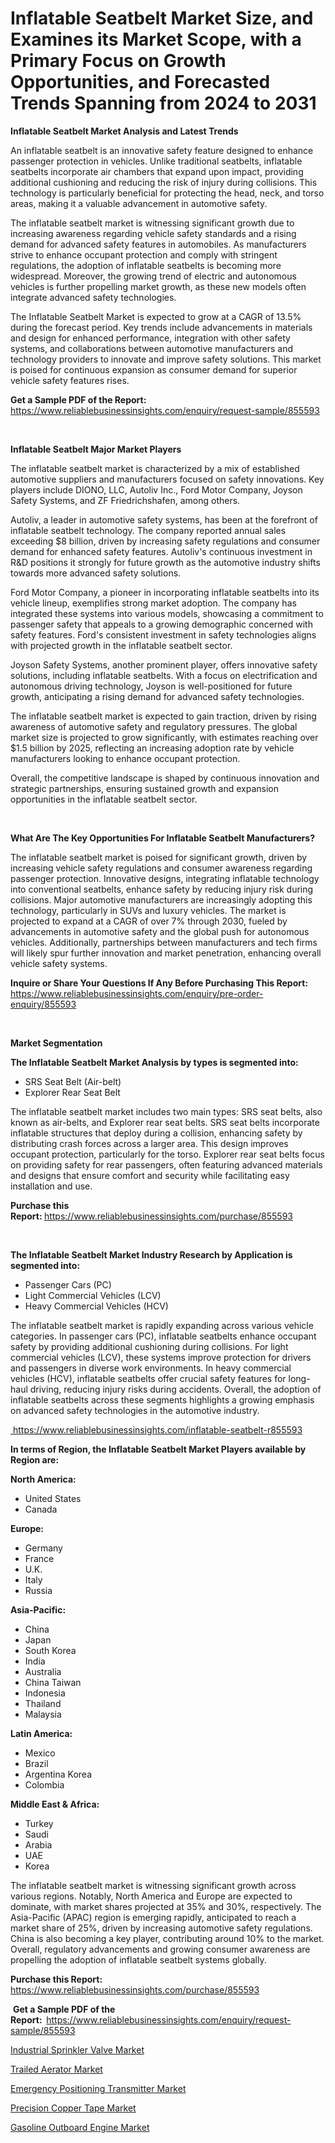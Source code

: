 <p><h1>Inflatable Seatbelt Market Size, and Examines its Market Scope, with a Primary Focus on Growth Opportunities, and Forecasted Trends Spanning from 2024 to 2031</h1></p><p><strong>Inflatable Seatbelt Market Analysis and Latest Trends</strong></p>
<p><p>An inflatable seatbelt is an innovative safety feature designed to enhance passenger protection in vehicles. Unlike traditional seatbelts, inflatable seatbelts incorporate air chambers that expand upon impact, providing additional cushioning and reducing the risk of injury during collisions. This technology is particularly beneficial for protecting the head, neck, and torso areas, making it a valuable advancement in automotive safety.</p><p>The inflatable seatbelt market is witnessing significant growth due to increasing awareness regarding vehicle safety standards and a rising demand for advanced safety features in automobiles. As manufacturers strive to enhance occupant protection and comply with stringent regulations, the adoption of inflatable seatbelts is becoming more widespread. Moreover, the growing trend of electric and autonomous vehicles is further propelling market growth, as these new models often integrate advanced safety technologies.</p><p>The Inflatable Seatbelt Market is expected to grow at a CAGR of 13.5% during the forecast period. Key trends include advancements in materials and design for enhanced performance, integration with other safety systems, and collaborations between automotive manufacturers and technology providers to innovate and improve safety solutions. This market is poised for continuous expansion as consumer demand for superior vehicle safety features rises.</p></p>
<p><strong>Get a Sample PDF of the Report:&nbsp;</strong> <a href="https://www.reliablebusinessinsights.com/enquiry/request-sample/855593?utm_campaign=1820&utm_medium=2&utm_source=Github&utm_content=ia&utm_term=02112024&utm_id=inflatable-seatbelt">https://www.reliablebusinessinsights.com/enquiry/request-sample/855593</a></p>
<p>&nbsp;</p>
<p><strong>Inflatable Seatbelt Major Market Players</strong></p>
<p><p>The inflatable seatbelt market is characterized by a mix of established automotive suppliers and manufacturers focused on safety innovations. Key players include DIONO, LLC, Autoliv Inc., Ford Motor Company, Joyson Safety Systems, and ZF Friedrichshafen, among others. </p><p>Autoliv, a leader in automotive safety systems, has been at the forefront of inflatable seatbelt technology. The company reported annual sales exceeding $8 billion, driven by increasing safety regulations and consumer demand for enhanced safety features. Autoliv's continuous investment in R&D positions it strongly for future growth as the automotive industry shifts towards more advanced safety solutions.</p><p>Ford Motor Company, a pioneer in incorporating inflatable seatbelts into its vehicle lineup, exemplifies strong market adoption. The company has integrated these systems into various models, showcasing a commitment to passenger safety that appeals to a growing demographic concerned with safety features. Ford's consistent investment in safety technologies aligns with projected growth in the inflatable seatbelt sector.</p><p>Joyson Safety Systems, another prominent player, offers innovative safety solutions, including inflatable seatbelts. With a focus on electrification and autonomous driving technology, Joyson is well-positioned for future growth, anticipating a rising demand for advanced safety technologies.</p><p>The inflatable seatbelt market is expected to gain traction, driven by rising awareness of automotive safety and regulatory pressures. The global market size is projected to grow significantly, with estimates reaching over $1.5 billion by 2025, reflecting an increasing adoption rate by vehicle manufacturers looking to enhance occupant protection. </p><p>Overall, the competitive landscape is shaped by continuous innovation and strategic partnerships, ensuring sustained growth and expansion opportunities in the inflatable seatbelt sector.</p></p>
<p>&nbsp;</p>
<p><strong>What Are The Key Opportunities For Inflatable Seatbelt Manufacturers?</strong></p>
<p><p>The inflatable seatbelt market is poised for significant growth, driven by increasing vehicle safety regulations and consumer awareness regarding passenger protection. Innovative designs, integrating inflatable technology into conventional seatbelts, enhance safety by reducing injury risk during collisions. Major automotive manufacturers are increasingly adopting this technology, particularly in SUVs and luxury vehicles. The market is projected to expand at a CAGR of over 7% through 2030, fueled by advancements in automotive safety and the global push for autonomous vehicles. Additionally, partnerships between manufacturers and tech firms will likely spur further innovation and market penetration, enhancing overall vehicle safety systems.</p></p>
<p><strong>Inquire or Share Your Questions If Any Before Purchasing This Report:</strong> <a href="https://www.reliablebusinessinsights.com/enquiry/pre-order-enquiry/855593?utm_campaign=1820&utm_medium=2&utm_source=Github&utm_content=ia&utm_term=02112024&utm_id=inflatable-seatbelt">https://www.reliablebusinessinsights.com/enquiry/pre-order-enquiry/855593</a></p>
<p>&nbsp;</p>
<p><strong>Market Segmentation</strong></p>
<p><strong>The Inflatable Seatbelt Market Analysis by types is segmented into:</strong></p>
<p><ul><li>SRS Seat Belt (Air-belt)</li><li>Explorer Rear Seat Belt</li></ul></p>
<p><p>The inflatable seatbelt market includes two main types: SRS seat belts, also known as air-belts, and Explorer rear seat belts. SRS seat belts incorporate inflatable structures that deploy during a collision, enhancing safety by distributing crash forces across a larger area. This design improves occupant protection, particularly for the torso. Explorer rear seat belts focus on providing safety for rear passengers, often featuring advanced materials and designs that ensure comfort and security while facilitating easy installation and use.</p></p>
<p><strong>Purchase this Report:&nbsp;</strong><a href="https://www.reliablebusinessinsights.com/purchase/855593?utm_campaign=1820&utm_medium=2&utm_source=Github&utm_content=ia&utm_term=02112024&utm_id=inflatable-seatbelt">https://www.reliablebusinessinsights.com/purchase/855593</a></p>
<p>&nbsp;</p>
<p><strong>The Inflatable Seatbelt Market Industry Research by Application is segmented into:</strong></p>
<p><ul><li>Passenger Cars (PC)</li><li>Light Commercial Vehicles (LCV)</li><li>Heavy Commercial Vehicles (HCV)</li></ul></p>
<p><p>The inflatable seatbelt market is rapidly expanding across various vehicle categories. In passenger cars (PC), inflatable seatbelts enhance occupant safety by providing additional cushioning during collisions. For light commercial vehicles (LCV), these systems improve protection for drivers and passengers in diverse work environments. In heavy commercial vehicles (HCV), inflatable seatbelts offer crucial safety features for long-haul driving, reducing injury risks during accidents. Overall, the adoption of inflatable seatbelts across these segments highlights a growing emphasis on advanced safety technologies in the automotive industry.</p></p>
<p><a href="https://www.reliablebusinessinsights.com/inflatable-seatbelt-r855593?utm_campaign=1820&utm_medium=2&utm_source=Github&utm_content=ia&utm_term=02112024&utm_id=inflatable-seatbelt">&nbsp;https://www.reliablebusinessinsights.com/inflatable-seatbelt-r855593</a></p>
<p><strong>In terms of Region, the Inflatable Seatbelt Market Players available by Region are:</strong></p>
<p>
    <p> <strong> North America: </strong>
        <ul>
            <li>United States</li>
            <li>Canada</li>
        </ul>
        </p> 
    <p> <strong> Europe: </strong>
        <ul>
            <li>Germany</li>
            <li>France</li>
            <li>U.K.</li>
            <li>Italy</li>
            <li>Russia</li>
        </ul>
        </p> 
    <p> <strong> Asia-Pacific: </strong>
        <ul>
            <li>China</li>
            <li>Japan</li>
            <li>South Korea</li>
            <li>India</li>
            <li>Australia</li>
            <li>China Taiwan</li>
            <li>Indonesia</li>
            <li>Thailand</li>
            <li>Malaysia</li>
        </ul>
        </p> 
    <p> <strong> Latin America: </strong>
        <ul>
            <li>Mexico</li>
            <li>Brazil</li>
            <li>Argentina Korea</li>
            <li>Colombia</li>
        </ul>
        </p> 
    <p> <strong> Middle East & Africa: </strong>
        <ul>
            <li>Turkey</li>
            <li>Saudi</li>
            <li>Arabia</li>
            <li>UAE</li>
            <li>Korea</li>
        </ul>
    </p>
    </p>
<p><p>The inflatable seatbelt market is witnessing significant growth across various regions. Notably, North America and Europe are expected to dominate, with market shares projected at 35% and 30%, respectively. The Asia-Pacific (APAC) region is emerging rapidly, anticipated to reach a market share of 25%, driven by increasing automotive safety regulations. China is also becoming a key player, contributing around 10% to the market. Overall, regulatory advancements and growing consumer awareness are propelling the adoption of inflatable seatbelt systems globally.</p></p>
<p><strong>Purchase this Report: </strong><a href="https://www.reliablebusinessinsights.com/purchase/855593?utm_campaign=1820&utm_medium=2&utm_source=Github&utm_content=ia&utm_term=02112024&utm_id=inflatable-seatbelt">https://www.reliablebusinessinsights.com/purchase/855593</a></p>
<p>&nbsp;<strong>Get a Sample PDF of the Report:&nbsp;&nbsp;</strong><a href="https://www.reliablebusinessinsights.com/enquiry/request-sample/855593?utm_campaign=1820&utm_medium=2&utm_source=Github&utm_content=ia&utm_term=02112024&utm_id=inflatable-seatbelt">https://www.reliablebusinessinsights.com/enquiry/request-sample/855593</a></p>
<p><strong></strong></p>
<p><p><a href="https://www.linkedin.com/pulse/global-industrial-sprinkler-valve-market-trends-insights-growth-jewxf?utm_campaign=1820&utm_medium=2&utm_source=Github&utm_content=ia&utm_term=02112024&utm_id=inflatable-seatbelt">Industrial Sprinkler Valve Market</a></p><p><a href="https://www.linkedin.com/pulse/trailed-aerator-market-size-type-vertical-axishorizontal-axis-xivzf?utm_campaign=1820&utm_medium=2&utm_source=Github&utm_content=ia&utm_term=02112024&utm_id=inflatable-seatbelt">Trailed Aerator Market</a></p><p><a href="https://www.linkedin.com/pulse/emergency-positioning-transmitter-industry-resonance-132-amplification-qtotf?utm_campaign=1820&utm_medium=2&utm_source=Github&utm_content=ia&utm_term=02112024&utm_id=inflatable-seatbelt">Emergency Positioning Transmitter Market</a></p><p><a href="https://www.linkedin.com/pulse/precision-copper-tape-market-research-report-2024-2031-censusense-mwkff?utm_campaign=1820&utm_medium=2&utm_source=Github&utm_content=ia&utm_term=02112024&utm_id=inflatable-seatbelt">Precision Copper Tape Market</a></p><p><a href="https://www.linkedin.com/pulse/top-trends-transforming-gasoline-outboard-engine-market-2024--jgotf?utm_campaign=1820&utm_medium=2&utm_source=Github&utm_content=ia&utm_term=02112024&utm_id=inflatable-seatbelt">Gasoline Outboard Engine Market</a></p></p>